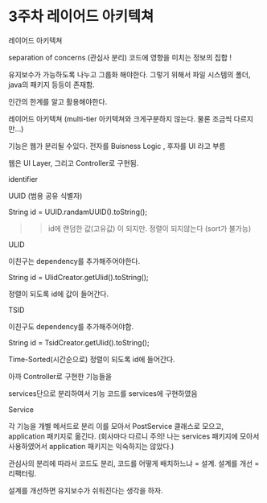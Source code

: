 # 3주차 레이어드 아키텍쳐

레이어드 아키텍쳐

separation of concerns (관심사 분리) 코드에 영향을 미치는 정보의 집합 !

유지보수가 가능하도록 나누고 그룹화 해야한다. 그렇기 위해서 파일 시스템의 폴더, java의 패키지 등등이 존재함.

인간의 한계를 알고 활용해야한다.

레이어드 아키텍쳐 (multi-tier 아키텍쳐와 크게구분하지 않는다. 물론 조금씩 다르지만...)

기능은 웹가 분리될 수있다. 전자를 Buisness Logic , 후자를 UI 라고 부름

웹은 UI Layer, 그리고 Controller로 구현됨.

identifier

UUID (범용 공유 식별자)

String id = UUID.randamUUID().toString();

> > id에 랜덤한 값(고유값) 이 되지만. 정렬이 되지않는다 (sort가 불가능)

ULID

이친구는 dependency를 추가해주어야한다.

String id = UlidCreator.getUlid().toString();

정렬이 되도록 id에 값이 들어간다.

TSID

이친구도 dependency를 추가해주어야함.

String id = TsidCreator.getUlid().toString();

Time-Sorted(시간순으로) 정렬이 되도록 id에 들어간다.

아까 Controller로 구현한 기능들을

services단으로 분리하여서 기능 코드를 services에 구현하였음

Service

각 기능을 개별 메서드로 분리 이를 모아서 PostService 클래스로 모으고, application 패키지로 옮긴다. (회사마다 다르니 주의! 나는 services 패키지에 모아서 사용하였어서 application 패키지는 익숙하지는 않았다.)

관심사의 분리에 따라서 코드도 분리, 코드를 어떻게 배치하느냐 = 설계. 설계를 개선 = 리팩터링.

설계를 개선하면 유지보수가 쉬워진다는 생각을 하자.
